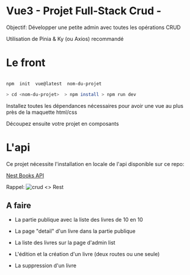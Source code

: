 
# Vue3 - Projet Full-Stack Crud -

Objectif: Développer une petite admin avec toutes les opérations CRUD

  

Utilisation de Pinia & Ky (ou Axios) recommandé

# Le front

```sh

npm  init  vue@latest  nom-du-projet

> cd <nom-du-projet>  > npm install > npm run dev

```

  

Installez toutes les dépendances nécessaires pour avoir une vue au plus près de la maquette html/css

  

Découpez ensuite votre projet en composants

  

# L'api

  

Ce projet nécessite l'installation en locale de l'api disponible sur ce repo:

[Nest Books API](https://github.com/Thinkedou/Nest-Ts-Api)

Rappel:
  ![crud <> Rest](https://www.kennethlange.com/wp-content/uploads/2018/10/task_api.png)
  

## A faire

  

- La partie publique avec la liste des livres de 10 en 10

- La page "detail" d'un livre dans la partie publique

- La liste des livres sur la page d'admin list

- L'édition et la création d'un livre (deux routes ou une seule)

- La suppression d'un livre